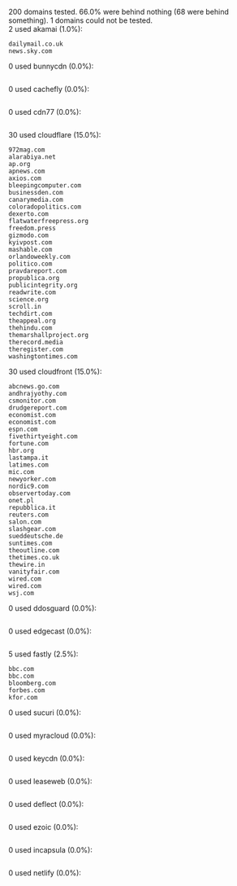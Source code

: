 200 domains tested. 66.0% were behind nothing (68 were behind something). 1 domains could not be tested.<br>
2 used akamai (1.0%):
```
dailymail.co.uk
news.sky.com
```

0 used bunnycdn (0.0%):
```

```

0 used cachefly (0.0%):
```

```

0 used cdn77 (0.0%):
```

```

30 used cloudflare (15.0%):
```
972mag.com
alarabiya.net
ap.org
apnews.com
axios.com
bleepingcomputer.com
businessden.com
canarymedia.com
coloradopolitics.com
dexerto.com
flatwaterfreepress.org
freedom.press
gizmodo.com
kyivpost.com
mashable.com
orlandoweekly.com
politico.com
pravdareport.com
propublica.org
publicintegrity.org
readwrite.com
science.org
scroll.in
techdirt.com
theappeal.org
thehindu.com
themarshallproject.org
therecord.media
theregister.com
washingtontimes.com
```

30 used cloudfront (15.0%):
```
abcnews.go.com
andhrajyothy.com
csmonitor.com
drudgereport.com
economist.com
economist.com
espn.com
fivethirtyeight.com
fortune.com
hbr.org
lastampa.it
latimes.com
mic.com
newyorker.com
nordic9.com
observertoday.com
onet.pl
repubblica.it
reuters.com
salon.com
slashgear.com
sueddeutsche.de
suntimes.com
theoutline.com
thetimes.co.uk
thewire.in
vanityfair.com
wired.com
wired.com
wsj.com
```

0 used ddosguard (0.0%):
```

```

0 used edgecast (0.0%):
```

```

5 used fastly (2.5%):
```
bbc.com
bbc.com
bloomberg.com
forbes.com
kfor.com
```

0 used sucuri (0.0%):
```

```

0 used myracloud (0.0%):
```

```

0 used keycdn (0.0%):
```

```

0 used leaseweb (0.0%):
```

```

0 used deflect (0.0%):
```

```

0 used ezoic (0.0%):
```

```

0 used incapsula (0.0%):
```

```

0 used netlify (0.0%):
```

```
